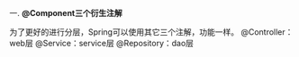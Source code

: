 一. **@Component三个衍生注解**

为了更好的进行分层，Spring可以使用其它三个注解，功能一样。
@Controller：web层
@Service：service层
@Repository：dao层